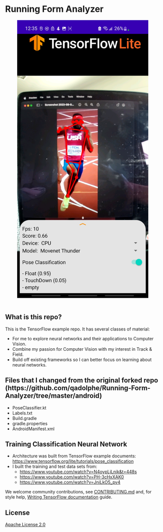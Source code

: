 # Running Form Analyzer

<div align="center">
  <img src="https://github.com/qadolphe/Running-Form-Analyzer/blob/b0aef7b180e82dfe795a842b2e863422fea308f8/TitlePage.jpeg" height=900"/><br /><br />
</div>


<h2>What is this repo?</h2>

This is the TensorFlow example repo.  It has several classes of material:

* For me to explore neural networks and their applications to Computer Vision.
* Combine my passion for Computer Vision with my interest in Track & Field.
* Build off existing frameworks so I can better focus on learning about neural networks.

<h2>Files that I changed from the original forked repo (https://github.com/qadolphe/Running-Form-Analyzer/tree/master/android) </h2>

* PoseClassifier.kt
* Labels.txt
* Build.gradle
* gradle.properties
* AndroidManifest.xml

<h2>Training Classification Neural Network</h2>

* Architecture was built from TensorFlow example documents: https://www.tensorflow.org/lite/tutorials/pose_classification
* I built the training and test data sets from:
    * https://www.youtube.com/watch?v=N4oypLjLnik&t=448s
    * https://www.youtube.com/watch?v=PH-3cHxXAK0
    * https://www.youtube.com/watch?v=JniLkO5_pv4

We welcome community contributions, see [CONTRIBUTING.md](CONTRIBUTING.md) and, for style help,
[Writing TensorFlow documentation](https://www.tensorflow.org/community/contribute/docs_style)
guide.

## License

[Apache License 2.0](LICENSE)
